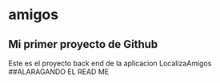 # amigos

## Mi primer proyecto de Github
Este es el proyecto back end de la aplicacion LocalizaAmigos
##ALARAGANDO EL READ ME